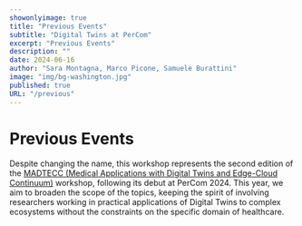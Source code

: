 ```yaml
---
showonlyimage: true
title: "Previous Events"
subtitle: "Digital Twins at PerCom"
excerpt: "Previous Events"
description: ""
date: 2024-06-16
author: "Sara Montagna, Marco Picone, Samuele Burattini"
image: "img/bg-washington.jpg"
published: true
URL: "/previous"
---
```

# Previous Events

Despite changing the name, this workshop represents the second edition of the [MADTECC (Medical Applications with Digital Twins and Edge-Cloud Continuum)](https://madtecc.github.io) workshop, following its debut at PerCom 2024. This year, we aim to broaden the scope of the topics, keeping the spirit of involving researchers working in practical applications of Digital Twins to complex ecosystems without the constraints on the specific domain of healthcare.
